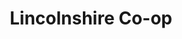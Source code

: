 ---
title: "Lincolnshire Co-op"
url: /gainsborough/lincolnshire-co-op-front-street/
shop: Supermarkt
---